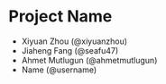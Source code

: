 # Project Name
- Xiyuan Zhou (@xiyuanzhou)
- Jiaheng Fang (@seafu47)
- Ahmet Mutlugun (@ahmetmutlugun)
- Name (@username)
